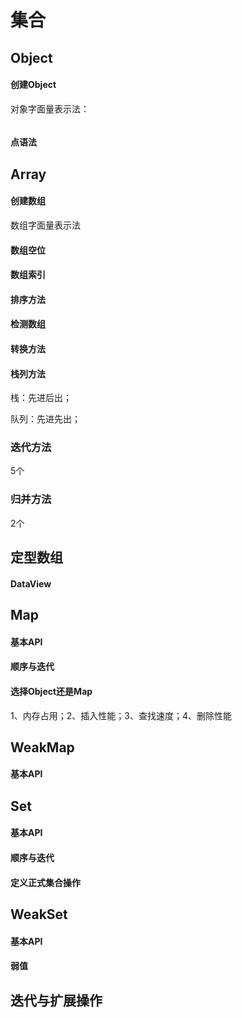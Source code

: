 # 集合



## Object

#### 创建Object

对象字面量表示法：

```

```



#### 点语法



## Array

#### 创建数组

数组字面量表示法

#### 数组空位



#### 数组索引



#### 排序方法



#### 检测数组



#### 转换方法



#### 栈列方法



栈：先进后出；

队列：先进先出；



### 迭代方法

5个



### 归并方法

2个



## 定型数组

#### DataView



## Map

#### 基本API



#### 顺序与迭代



#### 选择Object还是Map

1、内存占用；2、插入性能；3、查找速度；4、删除性能



## WeakMap

#### 基本API



## Set

#### 基本API



#### 顺序与迭代



#### 定义正式集合操作



## WeakSet

#### 基本API



#### 弱值



## 迭代与扩展操作







